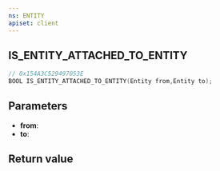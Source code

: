 ```yaml
---
ns: ENTITY
apiset: client
---
```

## IS_ENTITY_ATTACHED_TO_ENTITY

```c
// 0x154A3C529497053E
BOOL IS_ENTITY_ATTACHED_TO_ENTITY(Entity from,Entity to);
```


## Parameters
* **from**:
* **to**:

## Return value

